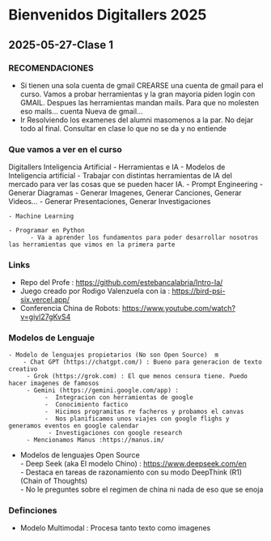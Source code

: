 # Bienvenidos Digitallers 2025

## 2025-05-27-Clase 1

### RECOMENDACIONES 
* Si tienen una sola cuenta de gmail CREARSE una cuenta de gmail para el curso. Vamos a probar herramientas y la gran mayoria piden login con GMAIL. Despues las herramientas mandan mails. Para que no molesten eso mails... cuenta Nueva de gmail...
* Ir Resolviendo los examenes del alumni masomenos a la par. No dejar todo al final. Consultar en clase lo que no se da y no entiende

### Que vamos a ver en el curso

Digitallers Inteligencia Artificial 
    - Herramientas e IA
          - Modelos de Inteligencia artificial
          - Trabajar con distintas herramientas de IA del mercado para ver las cosas que se pueden hacer IA.
          - Prompt Engineering
               -Generar Diagramas
          - Generar Imagenes, Generar Canciones, Generar Videos...
          - Generar Presentaciones, Generar Investigaciones

    - Machine Learning

    - Programar en Python
          - Va a aprender los fundamentos para poder desarrollar nosotros las herramientas que vimos en la primera parte

### Links
* Repo del Profe : https://github.com/estebancalabria/Intro-Ia/
* Juego creado por Rodigo Valenzuela con ia : https://bird-psi-six.vercel.app/   
* Conferencia China de Robots: https://www.youtube.com/watch?v=giyl27gKvS4  
     
### Modelos de Lenguaje  

    - Modelo de lenguajes propietarios (No son Open Source)  m
        - Chat GPT (https://chatgpt.com/) : Bueno para generacion de texto creativo  
         - Grok (https://grok.com) : El que menos censura tiene. Puedo hacer imagenes de famosos  
         - Gemini (https://gemini.google.com/app) : 
              -  Integracion con herramientas de google  
              -  Conocimiento factico  
              -  Hicimos programitas re facheros y probamos el canvas  
              -  Nos planificamos unos viajes con google flighs y generamos eventos en google calendar  
               - Investigaciones con google research   
         - Mencionamos Manus :https://manus.im/  
   - Modelos de lenguajes Open Source  
         - Deep Seek (aka El modelo Chino) : https://www.deepseek.com/en  
               - Destaca en tareas de razonamiento con su modo DeepThink (R1) (Chain of Thoughts)  
               - No le preguntes sobre el regimen de china ni nada de eso que se enoja  
     
### Definciones 
* Modelo Multimodal : Procesa tanto texto como imagenes  
